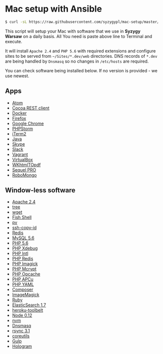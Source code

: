# Mac setup with Ansible

```bash
$ curl -sL https://raw.githubusercontent.com/syzygypl/mac-setup/master/bootstrap.sh | bash
```

This script will setup your Mac with software that we use in **Syzygy Warsaw** on a daily basis. All You need is paste above line to Terminal and execute.

It will install `Apache 2.4` and `PHP 5.6` with required extensions and configure sites to be served from `~/Sites/*.dev/web` directories.
DNS records of `*.dev` are being handled by `Dnsmasq` so no changes in `/etc/hosts` are required.

You can check software being installed below. If no version is provided - we use newest.

## Apps

- [Atom](https://atom.io/)
- [Cocoa REST client](https://mmattozzi.github.io/cocoa-rest-client/)
- [Docker](https://www.docker.com/products/docker)
- [Firefox](https://www.mozilla.org/firefox/)
- [Google Chrome](https://www.google.com/chrome/)
- [PHPStorm](https://www.jetbrains.com/phpstorm/)
- [iTerm2](https://www.iterm2.com/)
- [Java](https://www.oracle.com/technetwork/java/javase/downloads/jdk8-downloads-2133151.html)
- [Skype](https://www.skype.com/)
- [Slack](https://slack.com/)
- [Vagrant](https://www.vagrantup.com/)
- [VirtualBox](https://www.virtualbox.org/)
- [WKhtmlTOpdf](http://wkhtmltopdf.org/)
- [Sequel PRO](https://www.sequelpro.com/)
- [RoboMongo](https://robomongo.org/)

## Window-less software

- [Apache 2.4](https://httpd.apache.org/)
- [tree](http://mama.indstate.edu/users/ice/tree/)
- [wget](https://www.gnu.org/software/wget/)
- [Fish Shell](https://fishshell.com)
- [pv](https://www.ivarch.com/programs/pv.shtml)
- [ssh-copy-id](https://www.openssh.com/)
- [Redis](http://redis.io/)
- [MySQL 5.6](https://dev.mysql.com/doc/refman/5.6/en/)
- [PHP 5.6](https://php.net)
- [PHP Xdebug](http://xdebug.org)
- [PHP Intl](http://php.net/manual/en/book.intl.php)
- [PHP Redis](https://github.com/phpredis/phpredis)
- [PHP Imagick](https://pecl.php.net/package/imagick)
- [PHP Mcrypt](http://php.net/manual/en/book.mcrypt.php)
- [PHP Opcache](http://php.net/manual/en/book.opcache.php)
- [PHP APCu](https://pecl.php.net/package/apcu)
- [PHP YAML](https://pecl.php.net/package/yaml)
- [Composer](http://getcomposer.org)
- [ImageMagick](https://www.imagemagick.org/)
- [Ruby](https://www.ruby-lang.org/)
- [ElasticSearch 1.7](https://www.elastic.co/products/elasticsearch)
- [heroku-toolbelt](https://cli.heroku.com)
- [Node 0.12](https://nodejs.org/)
- [nvm](https://github.com/creationix/nvm)
- [Dnsmasq](http://www.thekelleys.org.uk/dnsmasq/doc.html)
- [rsync 3.1](https://rsync.samba.org/)
- [coreutils](https://www.gnu.org/software/coreutils)
- [Gulp](http://gulpjs.com/)
- [Hologram](https://trulia.github.io/hologram/)
